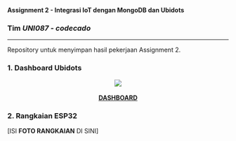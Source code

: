 **Assignment 2 - Integrasi IoT dengan MongoDB dan Ubidots**
### Tim ***UNI087 - codecado***
---
Repository untuk menyimpan hasil pekerjaan Assignment 2.  

### 1. Dashboard Ubidots  

<p align='center'>
  <img src="https://github.com/user-attachments/assets/439b2b75-6fa4-4b3a-8603-a28fb42236b1">
  <br>
  <br>
  <a href="https://stem.ubidots.com/app/dashboards/public/dashboard/AsYpMP2P6qRfNgQ65BR-8yo1IjY842oKctuOotYixhA?navbar=true&contextbar=false">
    <strong>DASHBOARD</strong>
  </a>
</p>

  
### 2. Rangkaian ESP32 
[ISI **FOTO RANGKAIAN** DI SINI]
